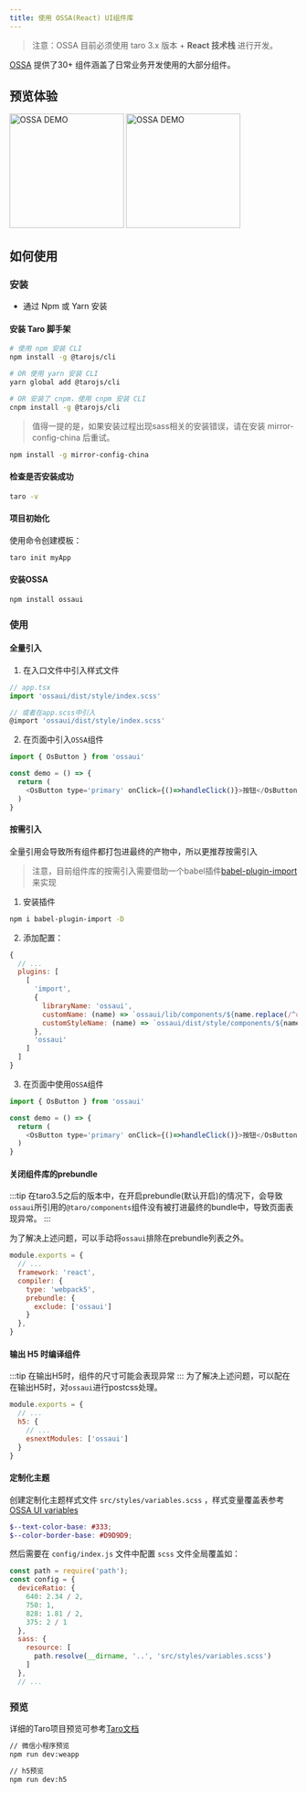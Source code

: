 ```yaml
---
title: 使用 OSSA(React) UI组件库
---
```


> 注意：OSSA 目前必须使用 taro 3.x 版本 + **React 技术栈** 进行开发。

[OSSA](https://ossa.miaode.com/) 提供了30+ 组件涵盖了日常业务开发使用的大部分组件。



## 预览体验

<img src='https://yanxuan.nosdn.127.net/static-union/1656314230833368.png' width='200' height='200' alt='OSSA DEMO' />
<img src='https://yanxuan.nosdn.127.net/static-union/16594970359a4f1b.png' width='200' height='200' alt='OSSA DEMO' />

## 如何使用

### 安装

* 通过 Npm 或 Yarn 安装

#### 安装 Taro 脚手架

``` bash
# 使用 npm 安装 CLI
npm install -g @tarojs/cli

# OR 使用 yarn 安装 CLI
yarn global add @tarojs/cli

# OR 安装了 cnpm，使用 cnpm 安装 CLI
cnpm install -g @tarojs/cli
```

> 值得一提的是，如果安装过程出现sass相关的安装错误，请在安装 mirror-config-china 后重试。

``` bash
npm install -g mirror-config-china
```

#### 检查是否安装成功

``` bash
taro -v
```

#### 项目初始化

使用命令创建模板：

``` bash
taro init myApp
```

#### 安装OSSA

```bash
npm install ossaui
```

### 使用

#### 全量引入
1. 在入口文件中引入样式文件

```javascript
// app.tsx
import 'ossaui/dist/style/index.scss'

// 或者在app.scss中引入
@import 'ossaui/dist/style/index.scss'
```

2. 在页面中引入`OSSA`组件

```javascript title="page/index.tsx"
import { OsButton } from 'ossaui'

const demo = () => {
  return (
    <OsButton type='primary' onClick={()=>handleClick()}>按钮</OsButton>
  )
}
```

#### 按需引入

全量引用会导致所有组件都打包进最终的产物中，所以更推荐按需引入

> 注意，目前组件库的按需引入需要借助一个babel插件[babel-plugin-import](https://github.com/umijs/babel-plugin-import)来实现

1. 安装插件
```bash
npm i babel-plugin-import -D
```

2. 添加配置：
```javascript title="babel.config.js"
{
  // ...
  plugins: [
    [
      'import',
      {
        libraryName: 'ossaui',
        customName: (name) => `ossaui/lib/components/${name.replace(/^os-/, '')}`,
        customStyleName: (name) => `ossaui/dist/style/components/${name.replace(/^os-/, '')}.scss`
      },
      'ossaui'
    ]
  ]
}

```

3. 在页面中使用`OSSA`组件

```javascript title="page/index.tsx"
import { OsButton } from 'ossaui'

const demo = () => {
  return (
    <OsButton type='primary' onClick={()=>handleClick()}>按钮</OsButton>
  )
}
```

#### 关闭组件库的prebundle

:::tip
在taro3.5之后的版本中，在开启prebundle(默认开启)的情况下，会导致`ossaui`所引用的`@taro/components`组件没有被打进最终的bundle中，导致页面表现异常。
:::

为了解决上述问题，可以手动将`ossaui`排除在prebundle列表之外。

```javascript title="config/index.js"
module.exports = {
  // ...
  framework: 'react',
  compiler: {
    type: 'webpack5',
    prebundle: {
      exclude: ['ossaui']
    }
  },
}
```

#### 输出 H5 时编译组件
:::tip
在输出H5时，组件的尺寸可能会表现异常
:::
为了解决上述问题，可以配在在输出H5时，对`ossaui`进行postcss处理。
```javascript title="config/index.js"
module.exports = {
  // ...
  h5: {
    // ...
    esnextModules: ['ossaui']
  }
}
```

#### 定制化主题

创建定制化主题样式文件 `src/styles/variables.scss` ，样式变量覆盖表参考 [OSSA UI variables](https://github.com/NeteaseYanxuan/OSSA/blob/main/packages/ossa/src/style/_variable.scss)
```scss title="src/styles/variables.scss"
$--text-color-base: #333;
$--color-border-base: #D9D9D9;
```



然后需要在 `config/index.js` 文件中配置 `scss` 文件全局覆盖如：

``` javascript
const path = require('path');
const config = {
  deviceRatio: {
    640: 2.34 / 2,
    750: 1,
    828: 1.81 / 2,
    375: 2 / 1
  },
  sass: {
    resource: [
      path.resolve(__dirname, '..', 'src/styles/variables.scss')
    ]
  },
  // ...
```

### 预览

详细的Taro项目预览可参考[Taro文档](https://docs.taro.zone/docs/GETTING-STARTED#%E7%BC%96%E8%AF%91%E8%BF%90%E8%A1%8C)

```bash
// 微信小程序预览
npm run dev:weapp

// h5预览
npm run dev:h5
```
